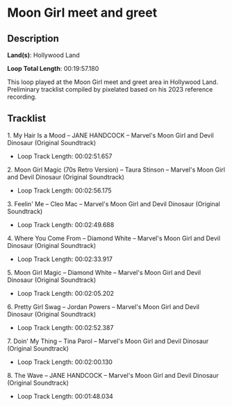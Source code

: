 # Moon Girl meet and greet

## Description

**Land(s)**: Hollywood Land

**Loop Total Length**: 00:19:57.180

This loop played at the Moon Girl meet and greet area in Hollywood Land. Preliminary tracklist compiled by pixelated based on his 2023 reference recording.

## Tracklist

1\. My Hair Is a Mood – JANE HANDCOCK – Marvel's Moon Girl and Devil Dinosaur (Original Soundtrack)

- Loop Track Length: 00:02:51.657

2\. Moon Girl Magic (70s Retro Version) – Taura Stinson – Marvel's Moon Girl and Devil Dinosaur (Original Soundtrack)

- Loop Track Length: 00:02:56.175

3\. Feelin' Me – Cleo Mac – Marvel's Moon Girl and Devil Dinosaur (Original Soundtrack)

- Loop Track Length: 00:02:49.688

4\. Where You Come From – Diamond White – Marvel's Moon Girl and Devil Dinosaur (Original Soundtrack)

- Loop Track Length: 00:02:33.917

5\. Moon Girl Magic – Diamond White – Marvel's Moon Girl and Devil Dinosaur (Original Soundtrack)

- Loop Track Length: 00:02:05.202

6\. Pretty Girl Swag – Jordan Powers – Marvel's Moon Girl and Devil Dinosaur (Original Soundtrack)

- Loop Track Length: 00:02:52.387

7\. Doin' My Thing – Tina Parol – Marvel's Moon Girl and Devil Dinosaur (Original Soundtrack)

- Loop Track Length: 00:02:00.130

8\. The Wave – JANE HANDCOCK – Marvel's Moon Girl and Devil Dinosaur (Original Soundtrack)

- Loop Track Length: 00:01:48.034
